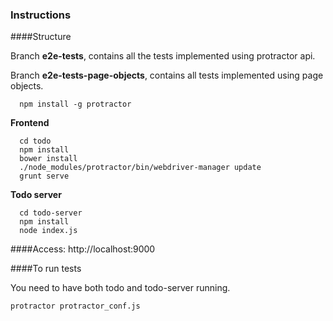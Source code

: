 ### Instructions

####Structure

Branch **e2e-tests**, contains all the tests implemented using protractor api.

Branch **e2e-tests-page-objects**, contains all tests implemented using page objects.

````
  npm install -g protractor
````

**Frontend**

````
  cd todo
  npm install
  bower install
  ./node_modules/protractor/bin/webdriver-manager update
  grunt serve
````
  
**Todo server**
  
````
  cd todo-server
  npm install
  node index.js
````

####Access: http://localhost:9000

####To run tests

You need to have both todo and todo-server running.

````
protractor protractor_conf.js
````

